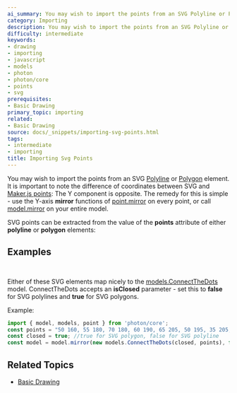 ```yaml
---
ai_summary: You may wish to import the points from an SVG Polyline or Polygon element.
category: Importing
description: You may wish to import the points from an SVG Polyline or Polygon element.
difficulty: intermediate
keywords:
- drawing
- importing
- javascript
- models
- photon
- photon/core
- points
- svg
prerequisites:
- Basic Drawing
primary_topic: importing
related:
- Basic Drawing
source: docs/_snippets/importing-svg-points.html
tags:
- intermediate
- importing
title: Importing Svg Points
---
```

You may wish to import the points from an SVG [Polyline](https://developer.mozilla.org/en-US/docs/Web/SVG/Tutorial/Basic_Shapes#Polyline) or [Polygon](https://developer.mozilla.org/en-US/docs/Web/SVG/Tutorial/Basic_Shapes#Polygon) element.
It is important to note the difference of coordinates between SVG and [Maker.js points](/docs/basic-drawing/index.md#Points): The Y component is opposite.
The remedy for this is simple - use the Y-axis **mirror** functions of [point.mirror](/docs/api/modules/point.md#mirror) on every point,
or call [model.mirror](/docs/api/modules/model.md#mirror) on your entire model.

SVG points can be extracted from the value of the **points** attribute of either **polyline** or **polygon** elements:


## Examples

```html

```
```html

```

Either of these SVG elements map nicely to the [models.ConnectTheDots](/docs/api/classes/models.connectthedots.md#constructor) model.
ConnectTheDots accepts an **isClosed** parameter - set this to **false** for SVG polylines and **true** for SVG polygons.

Example:

```javascript
import { model, models, point } from 'photon/core';
const points = "50 160, 55 180, 70 180, 60 190, 65 205, 50 195, 35 205, 40 190, 30 180, 45 180";
const closed = true; //true for SVG polygon, false for SVG polyline
const model = model.mirror(new models.ConnectTheDots(closed, points), false, true);
```

## Related Topics

- [Basic Drawing](../index.md)
